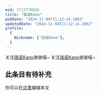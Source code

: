 ```yaml
---
mid: 1713770620
title: "珈诺Kano"
pubDate: "2024-11-04T11:22:14.206Z"
updatedDate: "2024-11-04T11:22:14.206Z"
profile:
  {
    Nickname: ["珈诺Kano"],
  }
---
```


关注[珈诺Kano](https://space.bilibili.com/1713770620)谢谢喵~ 关注[珈诺Kano](https://space.bilibili.com/1713770620)谢谢喵~

## 此条目有待补充
你可以在[这里](https://github.com/Yuhanawa/VTuber.ICU-Content/edit/master/v/珈诺Kano/index.md)编辑本文
